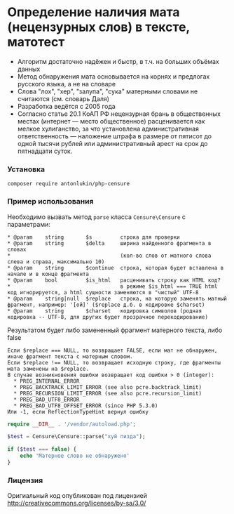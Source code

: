# Определение наличия мата (нецензурных слов) в тексте, матотест

- Алгоритм достаточно надёжен и быстр, в т.ч. на больших объёмах данных
- Метод обнаружения мата основывается на корнях и предлогах русского языка, а не на словаре
- Слова "лох", "хер", "залупа", "сука" матерными словами не считаются (см. словарь Даля)
- Разработка ведётся с 2005 года
- Согласно статье 20.1 КоАП РФ нецензурная брань в общественных местах (интернет — место общественное) расценивается как мелкое хулиганство, за что установлена административная ответственность — наложение штрафа в размере от пятисот до одной тысячи рублей или административный арест на срок до пятнадцати суток.

### Установка

`composer require antonlukin/php-censure`

### Пример использования

Необходимо вызвать метод `parse` класса `Censure\Censure` с параметрами:

```
* @param    string       $s         строка для проверки
* @param    string       $delta     ширина найденного фрагмента в словах
*                                   (кол-во слов от матного слова слева и справа, максимально 10)
* @param    string       $continue  строка, которая будет вставлена в начале и в конце фрагмента
* @param    bool         $is_html   расценивать строку как HTML код?
*                                   в режиме $is_html === TRUE html код игнорируется, а html сущности заменяются в "чистый" UTF-8
* @param    string|null  $replace   строка, на которую заменять матный фрагмент, например: '[ой]' ($replace д.б. в кодировке $charset)
* @param    string       $charset   кодировка символов (родная кодировка -- UTF-8, для других будет прозрачное перекодирование)
```

Результатом будет либо замененный фрагмент матерного текста, либо false
```
Если $replace === NULL, то возвращает FALSE, если мат не обнаружен, иначе фрагмент текста с матерным словом.
Если $replace !== NULL, то возвращает исходную строку, где фрагменты мата заменены на $replace.
В случае возникновения ошибки возвращает код ошибки > 0 (integer):
  * PREG_INTERNAL_ERROR
  * PREG_BACKTRACK_LIMIT_ERROR (see also pcre.backtrack_limit)
  * PREG_RECURSION_LIMIT_ERROR (see also pcre.recursion_limit)
  * PREG_BAD_UTF8_ERROR
  * PREG_BAD_UTF8_OFFSET_ERROR (since PHP 5.3.0)
Или -1, если ReflectionTypeHint вернул ошибку
```

```php
require __DIR__ . '/vendor/autoload.php';

$test = Censure\Censure::parse("хуй пизда");

if ($test === false) {
    echo 'Матерное слово не обнаружено'
}
```


### Лицензия

Оригиальный код опубликован под лицензией http://creativecommons.org/licenses/by-sa/3.0/
